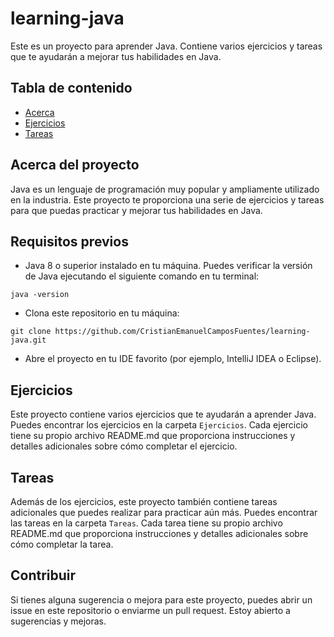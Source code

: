 # learning-java

Este es un proyecto para aprender Java. Contiene varios ejercicios y tareas que te ayudarán a mejorar tus habilidades en Java.

## Tabla de contenido

- [Acerca](#acerca-del-proyecto)
- [Ejercicios](#ejercicios)
- [Tareas](#tareas)


## Acerca del proyecto

Java es un lenguaje de programación muy popular y ampliamente utilizado en la industria. Este proyecto te proporciona una serie de ejercicios y tareas para que puedas practicar y mejorar tus habilidades en Java.

## Requisitos previos

- Java 8 o superior instalado en tu máquina. Puedes verificar la versión de Java ejecutando el siguiente comando en tu terminal:

``` 
java -version
```


* Clona este repositorio en tu máquina:

````
git clone https://github.com/CristianEmanuelCamposFuentes/learning-java.git
````


* Abre el proyecto en tu IDE favorito (por ejemplo, IntelliJ IDEA o Eclipse).

## Ejercicios

Este proyecto contiene varios ejercicios que te ayudarán a aprender Java. Puedes encontrar los ejercicios en la carpeta `Ejercicios`. Cada ejercicio tiene su propio archivo README.md que proporciona instrucciones y detalles adicionales sobre cómo completar el ejercicio.



## Tareas

Además de los ejercicios, este proyecto también contiene tareas adicionales que puedes realizar para practicar aún más. Puedes encontrar las tareas en la carpeta `Tareas`. Cada tarea tiene su propio archivo README.md que proporciona instrucciones y detalles adicionales sobre cómo completar la tarea.

## Contribuir

Si tienes alguna sugerencia o mejora para este proyecto, puedes abrir un issue en este repositorio o enviarme un pull request. Estoy abierto a sugerencias y mejoras.

